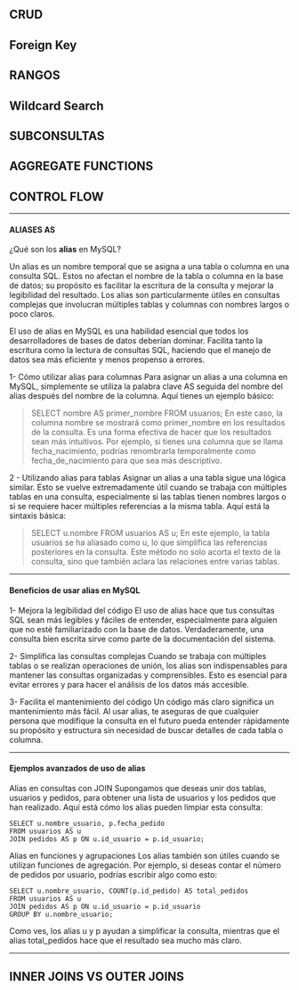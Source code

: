 

## CRUD

## Foreign Key

## RANGOS

## Wildcard Search

## SUBCONSULTAS

## AGGREGATE FUNCTIONS

## CONTROL FLOW
---
#### ALIASES AS

¿Qué son los **alias** en MySQL?

Un alias es un nombre temporal que se asigna a una tabla o columna en una consulta SQL. Estos no afectan el nombre de la tabla o columna en la base de datos; su propósito es facilitar la escritura de la consulta y mejorar la legibilidad del resultado. Los alias son particularmente útiles en consultas complejas que involucran múltiples tablas y columnas con nombres largos o poco claros.

El uso de alias en MySQL es una habilidad esencial que todos los desarrolladores de bases de datos deberían dominar. Facilita tanto la escritura como la lectura de consultas SQL, haciendo que el manejo de datos sea más eficiente y menos propenso a errores.


1- Cómo utilizar alias para columnas
Para asignar un alias a una columna en MySQL, simplemente se utiliza la palabra clave AS seguida del nombre del alias después del nombre de la columna. Aquí tienes un ejemplo básico:

> SELECT nombre AS primer_nombre FROM usuarios;
En este caso, la columna nombre se mostrará como primer_nombre en los resultados de la consulta. Es una forma efectiva de hacer que los resultados sean más intuitivos. Por ejemplo, si tienes una columna que se llama fecha_nacimiento, podrías renombrarla temporalmente como fecha_de_nacimiento para que sea más descriptivo.

2 - Utilizando alias para tablas
Asignar un alias a una tabla sigue una lógica similar. Esto se vuelve extremadamente útil cuando se trabaja con múltiples tablas en una consulta, especialmente si las tablas tienen nombres largos o si se requiere hacer múltiples referencias a la misma tabla. Aquí está la sintaxis básica:

> SELECT u.nombre FROM usuarios AS u;
En este ejemplo, la tabla usuarios se ha aliasado como u, lo que simplifica las referencias posteriores en la consulta. Este método no solo acorta el texto de la consulta, sino que también aclara las relaciones entre varias tablas.
---
#### Beneficios de usar alias en MySQL

1- Mejora la legibilidad del código
El uso de alias hace que tus consultas SQL sean más legibles y fáciles de entender, especialmente para alguien que no esté familiarizado con la base de datos. Verdaderamente, una consulta bien escrita sirve como parte de la documentación del sistema.

2- Simplifica las consultas complejas
Cuando se trabaja con múltiples tablas o se realizan operaciones de unión, los alias son indispensables para mantener las consultas organizadas y comprensibles. Esto es esencial para evitar errores y para hacer el análisis de los datos más accesible.

3- Facilita el mantenimiento del código
Un código más claro significa un mantenimiento más fácil. Al usar alias, te aseguras de que cualquier persona que modifique la consulta en el futuro pueda entender rápidamente su propósito y estructura sin necesidad de buscar detalles de cada tabla o columna.

---
#### Ejemplos avanzados de uso de alias
Alias en consultas con JOIN
Supongamos que deseas unir dos tablas, usuarios y pedidos, para obtener una lista de usuarios y los pedidos que han realizado. Aquí está cómo los alias pueden limpiar esta consulta:
```
SELECT u.nombre_usuario, p.fecha_pedido
FROM usuarios AS u
JOIN pedidos AS p ON u.id_usuario = p.id_usuario;
```
Alias en funciones y agrupaciones
Los alias también son útiles cuando se utilizan funciones de agregación. Por ejemplo, si deseas contar el número de pedidos por usuario, podrías escribir algo como esto:
```
SELECT u.nombre_usuario, COUNT(p.id_pedido) AS total_pedidos
FROM usuarios AS u
JOIN pedidos AS p ON u.id_usuario = p.id_usuario
GROUP BY u.nombre_usuario;
```
Como ves, los alias u y p ayudan a simplificar la consulta, mientras que el alias total_pedidos hace que el resultado sea mucho más claro.

---

## INNER JOINS VS OUTER JOINS

